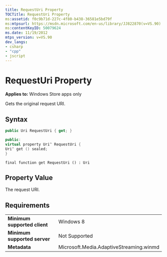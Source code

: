 ```yaml
---
title: RequestUri Property
TOCTitle: RequestUri Property
ms:assetid: f0c9b71d-227c-4f80-b438-36581e5bd79f
ms:mtpsurl: https://msdn.microsoft.com/en-us/library/JJ822870(v=VS.90)
ms:contentKeyID: 50079624
ms.date: 11/19/2012
mtps_version: v=VS.90
dev_langs:
- csharp
- "cpp"
- jscript
---
```


# RequestUri Property

**Applies to:** Windows Store apps only

Gets the original request URI.

## Syntax

```csharp
public Uri RequestUri { get; }
```

```cpp
public:
virtual property Uri^ RequestUri {
Uri^ get () sealed;
}
```

```jscript
final function get RequestUri () : Uri
```

## Property Value

The request URI.

## Requirements

|||
|--- |--- |
|**Minimum supported client**|Windows 8|
|**Minimum supported server**|Not Supported|
|**Metadata**|Microsoft.Media.AdaptiveStreaming.winmd|

